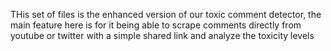 THis set of files is the enhanced version of our toxic comment detector, the main feature here is for it being able to scrape comments directly
from youtube or twitter with a simple shared link and analyze the toxicity levels



